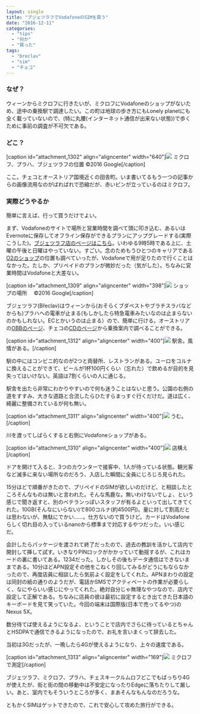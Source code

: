 ```yaml
---
layout: single
title: "ブジェツラフでVodafoneのSIMを買う"
date: "2016-12-11"
categories: 
  - "tips"
  - "何か"
  - "買った"
tags: 
  - "breclav"
  - "sim"
  - "チェコ"
---
```


### なぜ？

ウィーンからミクロフに行きたいが、ミクロフにVodafoneのショップがないため、途中の乗換駅で調達したい。この町は地球の歩き方にもLonely planetにも全く載っていないので、(特に丸腰(インターネット通信が出来ない状態))で歩くために事前の調査が不可欠である。

### どこ？

\[caption id="attachment\_1302" align="aligncenter" width="640"\][![](https://blog.naotaco.com/assets/images/posts/2016/12/map-1024x586.jpg)](https://blog.naotaco.com/assets/images/posts/2016/12/map.jpg) ミクロフ、プラハ、ブジェツラフの位置 ©2016 Google\[/caption\]

ここ。チェコとオーストリア国境近くの田舎町。いま書いてるもう一つの記事からの画像流用なのがばればれで恐縮だが、赤いピンが立っているのはミクロフ。

### 実際どうやるか

簡単に言えば、行って買うだけでよい。

まず、Vodafoneのサイトで場所と営業時間を調べて頭に叩き込む、あるいはEvernoteに保存してオフライン保存ができるプランにアップグレードする(実際こうした)。[ブジェツラフ店のページはこちら](https://www.vodafone.cz/en/about-vodafone/stores/store-detail/breclav/)。いわゆる9時5時である上に、土曜の午後と日曜はやっていない。すごい。念のためもうひとつのキャリアである[O2のショップ](https://www.o2.cz/osobni/en/stores/breclav/324-jana-palacha-3197/)の位置も調べていったが、Vodafoneで用が足りたので行くことはなかった。たしか、プリペイドのプランが微妙だった（気がした）。ちなみに営業時間はVodafoneと大差ない。

\[caption id="attachment\_1309" align="aligncenter" width="398"\][![](https://blog.naotaco.com/assets/images/posts/2016/12/map2-398x300.png)](https://blog.naotaco.com/assets/images/posts/2016/12/map2.png) ショップの場所　 ©2016 Google\[/caption\]

ブジェツラフ(Břeclav)はウィーンから(おそらくブダペストやブラチスラバなどからも)プラハへの電車が止まる(もしかしたら特急電車みたいなのは止まらないのかもしれない。ECとかいうのは止まる）ので、簡単に行ける。オーストリアの[OBBのページ](https://www.oebb.at/en/)、チェコの[CDのページ](https://www.cd.cz/en/)から乗換案内で調べることができる。

\[caption id="attachment\_1312" align="aligncenter" width="400"\][![](https://blog.naotaco.com/assets/images/posts/2016/12/DSC04790-400x267.jpg)](https://blog.naotaco.com/assets/images/posts/2016/12/DSC04790.jpg) 駅舎。風情がある。\[/caption\]

駅の中にはコンビニ的なのが2つと両替所、レストランがある。ユーロをコルナに換えることができて、ビールが1杯100円くらい（忘れた）で飲めるが目的を見失ってはいけない。英語は7割くらいの人に通じる。

駅舎を出たら非常にわかりやすいので何も迷うことはないと思う。公園の右側の道をすすみ、大きな道路と合流したらひたすらまっすぐ行くだけだ。道は広く、綺麗に整備されているが何も無い。

\[caption id="attachment\_1311" align="aligncenter" width="400"\][![](https://blog.naotaco.com/assets/images/posts/2016/12/DSC04789-400x267.jpg)](https://blog.naotaco.com/assets/images/posts/2016/12/DSC04789.jpg) うむ。\[/caption\]

川を渡ってしばらくすると右側にVodafoneショップがある。

\[caption id="attachment\_1310" align="aligncenter" width="400"\][![](https://blog.naotaco.com/assets/images/posts/2016/12/DSC04787-400x267.jpg)](https://blog.naotaco.com/assets/images/posts/2016/12/DSC04787.jpg) 店構え\[/caption\]

ドアを開けて入ると、3つのカウンターで接客中、1人が待っている状態。観光客など滅多に来ない場所なのだろう、入店した瞬間に全員にじろじろ見られた。

15分ほどで順番がきたので、プリペイドのSIMが欲しいのだけど、と相談したところそんなものは無いと言われた。そんな馬鹿な。無いわけないでしょ、という感じで聞き返すと、別のベテランっぽいスタッフが有るよといって出してきてくれた。10GB(そんなにいらない)で800コルナ(約4500円)。量に対して割高だとは思わないが、無駄にでかい……。仕方ないので買うけど。カードはVodafoneらしく切れ目の入っているnanoから標準まで対応するやつだった。いい感じだ。

会計したらパッケージを渡されて終了だったので、過去の教訓を活かして店内で開封して挿して試す。いきなりPINロックがかかっていて動揺するが、これはカードの裏に書いてある。1234だった。しかしその後もデータ通信はできないままである。10分ほどAPN設定その他をこねくり回してみるがどうにもならなかったので、再度店員に相談したら気前よく設定をしてくれた。APNまわりの設定は同封の紙の通りのようだが、電話かSMSでアクティベートの作業が必要らしく、なにやらいい感じにやってくれた。絶対自分じゃ無理なやつなので、店内で設定して正解である。ちなみに店員の彼は最初に設定するとき出てきた日本語のキーボードを見て笑っていた。今回の端末は国際版(日本で売ってるやつ)のNexus 5X。

数分待てば使えるようになるよ、ということで店内でさらに待っているとちゃんとHSDPAで通信できるようになったので、お礼を言いまくって辞去した。

当初は3Gだったが、一晩したら4Gが使えるようになり、上々の速度である。

\[caption id="attachment\_1313" align="aligncenter" width="169"\][![](https://blog.naotaco.com/assets/images/posts/2016/12/Screenshot_20161122-035459-169x300.png)](https://blog.naotaco.com/assets/images/posts/2016/12/Screenshot_20161122-035459.png) ミクロフで測定\[/caption\]

ブジェツラフ、ミクロフ、プラハ、チェスキークルムロフどこでもばっちり4Gが使えたが、街と街の間の移動中は不安定になったりEdgeに落ちたりして厳しい。あと、室内でもそういうところが多く、まあそんなもんなのだろうな。

ともかくSIMはゲットできたので、これで安心して攻めた旅行ができる。

